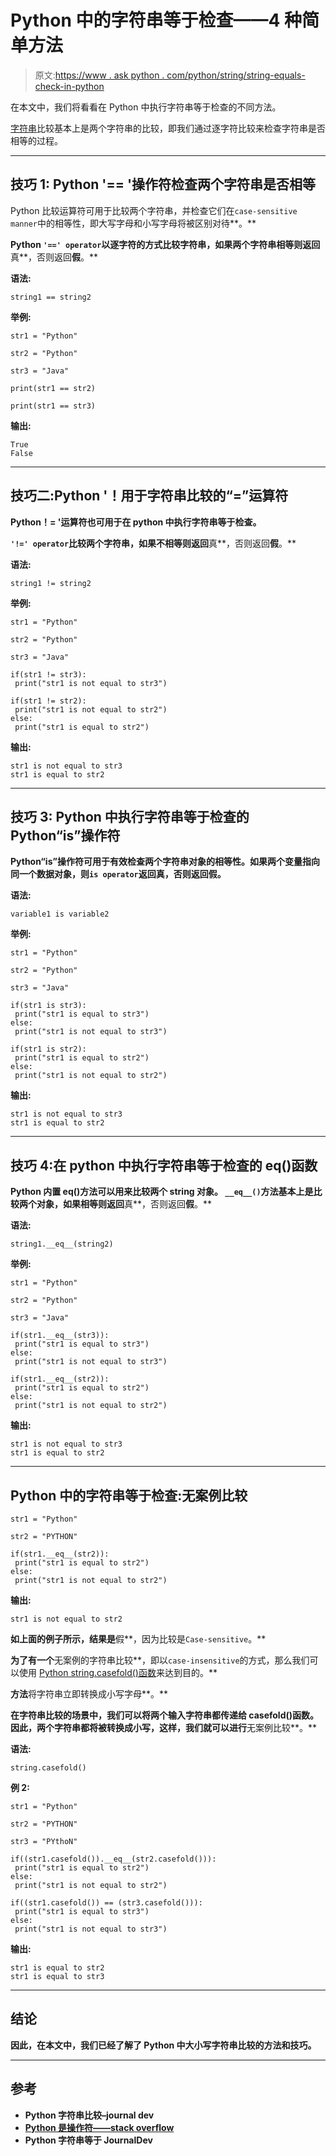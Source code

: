 # Python 中的字符串等于检查——4 种简单方法

> 原文:[https://www . ask python . com/python/string/string-equals-check-in-python](https://www.askpython.com/python/string/string-equals-check-in-python)

在本文中，我们将看看在 Python 中执行字符串等于检查的不同方法。

[字符串](https://www.askpython.com/python/string)比较基本上是两个字符串的比较，即我们通过逐字符比较来检查字符串是否相等的过程。

* * *

## 技巧 1: Python '== '操作符检查两个字符串是否相等

Python 比较运算符可用于比较两个字符串，并检查它们在`case-sensitive manner`中的相等性，即大写字母和小写字母将被区别对待**。**

**Python `'==' operator`以逐字符的方式比较字符串，如果两个字符串相等则返回**真**，否则返回**假**。**

****语法:****

```
string1 == string2 
```

****举例:****

```
str1 = "Python"

str2 = "Python"

str3 = "Java"

print(str1 == str2)

print(str1 == str3) 
```

****输出:****

```
True
False 
```

* * *

## **技巧二:Python '！用于字符串比较的“=”运算符**

**Python！= '运算符也可用于在 python 中执行字符串等于检查。**

**`'!=' operator`比较两个字符串，如果不相等则返回**真**，否则返回**假**。**

****语法:****

```
string1 != string2 
```

****举例:****

```
str1 = "Python"

str2 = "Python"

str3 = "Java"

if(str1 != str3):
 print("str1 is not equal to str3")

if(str1 != str2):
 print("str1 is not equal to str2")
else:
 print("str1 is equal to str2") 
```

****输出:****

```
str1 is not equal to str3
str1 is equal to str2 
```

* * *

## **技巧 3: Python 中执行字符串等于检查的 Python“is”操作符**

****Python“is”操作符**可用于有效检查两个字符串对象的相等性。如果两个变量指向同一个数据对象，则`is operator`返回**真**，否则返回**假**。**

****语法:****

```
variable1 is variable2 
```

****举例:****

```
str1 = "Python"

str2 = "Python"

str3 = "Java"

if(str1 is str3):
 print("str1 is equal to str3")
else:
 print("str1 is not equal to str3")

if(str1 is str2):
 print("str1 is equal to str2")
else:
 print("str1 is not equal to str2") 
```

****输出:****

```
str1 is not equal to str3
str1 is equal to str2 
```

* * *

## **技巧 4:在 python 中执行字符串等于检查的 __eq__()函数**

**Python 内置 __eq__()方法可以用来比较两个 string 对象。 `__eq__()`方法基本上是比较两个对象，如果相等则返回**真**，否则返回**假**。**

****语法:****

```
string1.__eq__(string2) 
```

****举例:****

```
str1 = "Python"

str2 = "Python"

str3 = "Java"

if(str1.__eq__(str3)):
 print("str1 is equal to str3")
else:
 print("str1 is not equal to str3")

if(str1.__eq__(str2)):
 print("str1 is equal to str2")
else:
 print("str1 is not equal to str2") 
```

****输出:****

```
str1 is not equal to str3
str1 is equal to str2 
```

* * *

## **Python 中的字符串等于检查:无案例比较**

```
str1 = "Python"

str2 = "PYTHON"

if(str1.__eq__(str2)):
 print("str1 is equal to str2")
else:
 print("str1 is not equal to str2") 
```

****输出:****

```
str1 is not equal to str2 
```

**如上面的例子所示，结果是**假**，因为比较是`Case-sensitive`。**

**为了有一个**无案例的字符串比较**，即以`case-insensitive`的方式，那么我们可以使用 [Python string.casefold()函数](https://www.askpython.com/python/string/python-string-casefold)来达到目的。**

**方法**将字符串立即转换成小写字母**。**

**在字符串比较的场景中，我们可以将两个输入字符串都传递给 casefold()函数。因此，两个字符串都将被转换成小写，这样，我们就可以进行**无案例比较**。**

****语法:****

```
string.casefold() 
```

****例 2:****

```
str1 = "Python"

str2 = "PYTHON"

str3 = "PYthoN" 

if((str1.casefold()).__eq__(str2.casefold())):
 print("str1 is equal to str2")
else:
 print("str1 is not equal to str2")

if((str1.casefold()) == (str3.casefold())):
 print("str1 is equal to str3")
else:
 print("str1 is not equal to str3") 
```

****输出:****

```
str1 is equal to str2
str1 is equal to str3 
```

* * *

## **结论**

**因此，在本文中，我们已经了解了 Python 中大小写字符串比较的方法和技巧。**

* * *

## **参考**

*   **Python 字符串比较–journal dev**
*   **[Python 是操作符——stack overflow](https://stackoverflow.com/questions/13650293/understanding-the-is-operator)**
*   **Python 字符串等于 JournalDev**